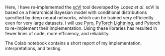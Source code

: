Here, I have re-implemented the [scVI](https://www.nature.com/articles/s41592-018-0229-2) tool developed by Lopez *et al*. scVI is based on a hierarchical Bayesian model with conditional distributions specified by deep neural networks, which can be trained very efficiently even for very large datasets. I will use [Pyro](https://pyro.ai/), [PyTorch Lightning](https://www.pytorchlightning.ai/), and Pytorch to re-implement their implementation. Using these libraries has resulted in fewer lines of code, more efficiency, and reliability.

The Colab notebook contains a short report of my implementation, interpretations, and testing.
